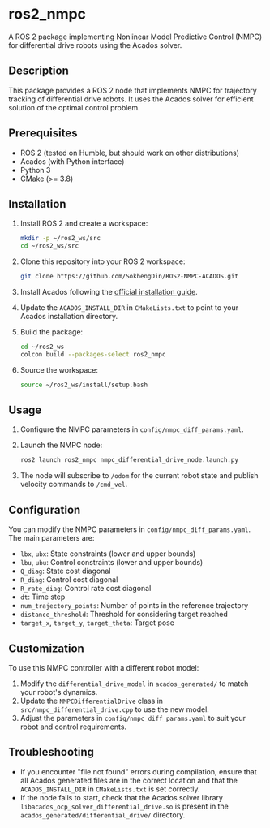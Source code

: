 # ros2_nmpc

A ROS 2 package implementing Nonlinear Model Predictive Control (NMPC) for differential drive robots using the Acados solver.

## Description

This package provides a ROS 2 node that implements NMPC for trajectory tracking of differential drive robots. It uses the Acados solver for efficient solution of the optimal control problem.

## Prerequisites

- ROS 2 (tested on Humble, but should work on other distributions)
- Acados (with Python interface)
- Python 3
- CMake (>= 3.8)

## Installation

1. Install ROS 2 and create a workspace:

   ```bash
   mkdir -p ~/ros2_ws/src
   cd ~/ros2_ws/src
   ```

2. Clone this repository into your ROS 2 workspace:

   ```bash
   git clone https://github.com/SokhengDin/ROS2-NMPC-ACADOS.git
   ```

3. Install Acados following the [official installation guide](https://docs.acados.org/installation/).

4. Update the `ACADOS_INSTALL_DIR` in `CMakeLists.txt` to point to your Acados installation directory.

5. Build the package:

   ```bash
   cd ~/ros2_ws
   colcon build --packages-select ros2_nmpc
   ```

6. Source the workspace:

   ```bash
   source ~/ros2_ws/install/setup.bash
   ```

## Usage

1. Configure the NMPC parameters in `config/nmpc_diff_params.yaml`.

2. Launch the NMPC node:

   ```bash
   ros2 launch ros2_nmpc nmpc_differential_drive_node.launch.py
   ```

3. The node will subscribe to `/odom` for the current robot state and publish velocity commands to `/cmd_vel`.

## Configuration

You can modify the NMPC parameters in `config/nmpc_diff_params.yaml`. The main parameters are:

- `lbx`, `ubx`: State constraints (lower and upper bounds)
- `lbu`, `ubu`: Control constraints (lower and upper bounds)
- `Q_diag`: State cost diagonal
- `R_diag`: Control cost diagonal
- `R_rate_diag`: Control rate cost diagonal
- `dt`: Time step
- `num_trajectory_points`: Number of points in the reference trajectory
- `distance_threshold`: Threshold for considering target reached
- `target_x`, `target_y`, `target_theta`: Target pose

## Customization

To use this NMPC controller with a different robot model:

1. Modify the `differential_drive_model` in `acados_generated/` to match your robot's dynamics.
2. Update the `NMPCDifferentialDrive` class in `src/nmpc_differential_drive.cpp` to use the new model.
3. Adjust the parameters in `config/nmpc_diff_params.yaml` to suit your robot and control requirements.

## Troubleshooting

- If you encounter "file not found" errors during compilation, ensure that all Acados generated files are in the correct location and that the `ACADOS_INSTALL_DIR` in `CMakeLists.txt` is set correctly.
- If the node fails to start, check that the Acados solver library `libacados_ocp_solver_differential_drive.so` is present in the `acados_generated/differential_drive/` directory.
